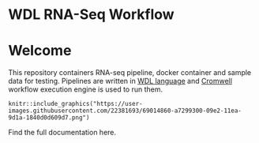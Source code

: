 # WDL RNA-Seq Workflow 

# Welcome 

This repository containers RNA-seq pipeline, docker container and sample data for testing.
Pipelines are written in [WDL language](https://github.com/openwdl/wdl) and [Cromwell](https://cromwell.readthedocs.io/en/stable/) workflow execution engine is used to run them.

```{r, fig.align='center', echo=FALSE, out.height="200px"}
knitr::include_graphics("https://user-images.githubusercontent.com/22381693/69014860-a7299300-09e2-11ea-9d1a-1840d0d609d7.png")
```

Find the full documentation here.

